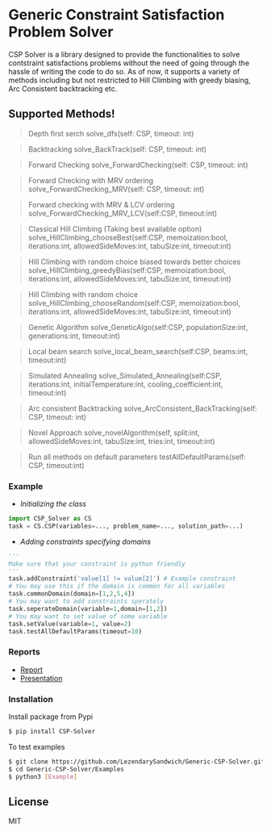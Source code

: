
# Generic Constraint Satisfaction Problem Solver

CSP Solver is a library designed to provide the functionalities to solve contstraint satisfactions problems without the need of going through the hassle of writing the code to do so. As of now, it supports a variety of methods including but not restricted to Hill Climbing with greedy biasing, Arc Consistent backtracking etc. 

## Supported Methods!
> Depth first serch
> solve_dfs(self: CSP, timeout: int)

> Backtracking
> solve_BackTrack(self: CSP, timeout: int)

> Forward Checking
> solve_ForwardChecking(self: CSP, timeout: int)

> Forward Checking with MRV ordering
> solve_ForwardChecking_MRV(self: CSP, timeout: int)

> Forward checking with MRV & LCV ordering
> solve_ForwardChecking_MRV_LCV(self:CSP, timeout:int)

> Classical Hill Climbing (Taking best available option)
> solve_HillClimbing_chooseBest(self:CSP, memoization:bool, iterations:int, allowedSideMoves:int, tabuSize:int, timeout:int)

> Hill Climbing with random choice biased towards better choices
> solve_HillClimbing_greedyBias(self:CSP, memoization:bool, iterations:int, allowedSideMoves:int, tabuSize:int, timeout:int)

> Hill Climbing with random choice
> solve_HillClimbing_chooseRandom(self:CSP, memoization:bool, iterations:int, allowedSideMoves:int, tabuSize:int, timeout:int)

> Genetic Algorithm
> solve_GeneticAlgo(self:CSP, populationSize:int, generations:int, timeout:int)

> Local beam search
> solve_local_beam_search(self:CSP, beams:int, timeout:int)

> Simulated Annealing
> solve_Simulated_Annealing(self:CSP, iterations:int, initialTemperature:int, cooling_coefficient:int, timeout:int)

> Arc consistent Backtracking
> solve_ArcConsistent_BackTracking(self: CSP, timeout: int)

> Novel Approach
> solve_novelAlgorithm(self, split:int, allowedSideMoves:int, tabuSize:int, tries:int, timeout:int)

> Run all methods on default parameters
> testAllDefaultParams(self: CSP, timeout:int)

### Example
* *Initializing the class*
```python
import CSP_Solver as CS
task = CS.CSP(variables=..., problem_name=..., solution_path=...)
```
* *Adding constraints specifying domains*
```python
'''
Make sure that your constraint is python friendly
'''
task.addConstraint('value[1] != value[2]') # Example constraint
# You may use this if the domain is common for all variables
task.commonDomain(domain=[1,2,5,4]) 
# You may want to add constraints sperately
task.seperateDomain(variable=1,domain=[1,2]) 
# You may want to set value of some variable
task.setValue(variable=1, value=2)
task.testAllDefaultParams(timeout=10)
```
### Reports
* [Report](https://drive.google.com/file/d/1MkcQGpeX8d3Qng5sB2CW_B0oS5HVSeKy/view?usp=sharing)
* [Presentation](https://drive.google.com/file/d/1gMElklxYo2P_uIFUzBrgsuGk1OvaAOQR/view?usp=sharing)

### Installation
Install package from Pypi
```bash
$ pip install CSP-Solver
```

To test examples

```bash
$ git clone https://github.com/LezendarySandwich/Generic-CSP-Solver.git
$ cd Generic-CSP-Solver/Examples
$ python3 [Example]
```
License
----

MIT

